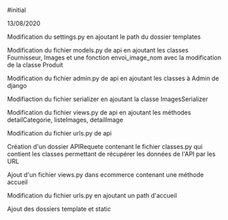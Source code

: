 #initial 

13/08/2020

Modification du settings.py en ajoutant le path du dossier templates

Modification du fichier models.py de api en ajoutant les classes Fournisseur, Images et une fonction envoi_image_nom avec la modification de la classe Produit

Modification du fichier admin.py de api en  ajoutant les classes à Admin de django

Modifiaction du fichier serializer en ajoutant la classe ImagesSerializer

Modification du fichier views.py de api en ajoutant les méthodes detailCategorie, listeImages, detailImage

Modification du fichier urls.py de api

Création d'un dossier APIRequete contenant le fichier classes.py qui contient les classes permettant de récupérer les données de l'API par les URL

Ajout d'un fichier views.py dans ecommerce contenant une méthode accueil

Modification du fichier urls.py en ajoutant un path d'accueil

Ajout des dossiers template et static

